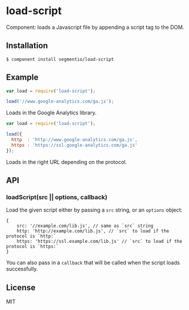 
# load-script

  Component: loads a Javascript file by appending a script tag to the DOM.

## Installation

    $ component install segmentio/load-script

## Example
    
```js
var load = require('load-script');

load('//www.google-analytics.com/ga.js');
```

Loads in the Google Analytics library.

```js
var load = require('load-script');

load({
  http  : 'http://www.google-analytics.com/ga.js',
  https : 'https://ssl.google-analytics.com/ga.js'
});
```

Loads in the right URL depending on the protocol.

## API

### loadScript(src || options, callback)
  Load the given script either by passing a `src` string, or
  an `options` object:

    {
        src: '//example.com/lib.js', // same as `src` string
        http: 'http://example.com/lib.js', // `src` to load if the protocol is `http:`
        https: 'https://ssl.example.com/lib.js' // `src` to load if the protocol is `https:`
    }
  
  You can also pass in a `callback` that will be called when
  the script loads successfully.

## License

  MIT
